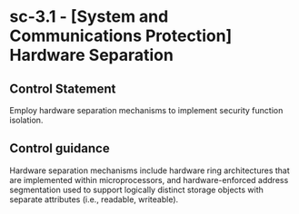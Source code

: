 # sc-3.1 - \[System and Communications Protection\] Hardware Separation

## Control Statement

Employ hardware separation mechanisms to implement security function isolation.

## Control guidance

Hardware separation mechanisms include hardware ring architectures that are implemented within microprocessors, and hardware-enforced address segmentation used to support logically distinct storage objects with separate attributes (i.e., readable, writeable).
